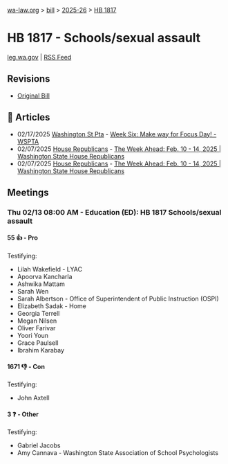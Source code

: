 [wa-law.org](/) > [bill](/bill/) > [2025-26](/bill/2025-26/) > [HB 1817](/bill/2025-26/hb/1817/)

# HB 1817 - Schools/sexual assault
[leg.wa.gov](https://app.leg.wa.gov/billsummary?BillNumber=1817&Year=2025&Initiative=false) | [RSS Feed](./rss.xml)

## Revisions
* [Original Bill](1/)

## 📰 Articles
* 02/17/2025 [Washington St Pta](/org/washington_st_pta/) - [Week Six: Make way for Focus Day! - WSPTA](https://www.wastatepta.org/week-six-make-way-for-focus-day/#:~:text=HB%201817)
* 02/07/2025 [House Republicans](/org/house_republicans/) - [The Week Ahead: Feb. 10 - 14, 2025 | Washington State House Republicans](http://houserepublicans.wa.gov/week/the-week-ahead-feb-10-14-2025/#:~:text=HB%201817)
* 02/07/2025 [House Republicans](/org/house_republicans/) - [The Week Ahead: Feb. 10 - 14, 2025 | Washington State House Republicans](https://houserepublicans.wa.gov/week/the-week-ahead-feb-10-14-2025/#:~:text=HB%201817)

## Meetings
### Thu 02/13 08:00 AM - Education (ED): HB 1817 Schools/sexual assault
#### 55 👍 - Pro
Testifying:
* Lilah Wakefield - LYAC
* Apoorva Kancharla
* Ashwika Mattam
* Sarah Wen
* Sarah Albertson - Office of Superintendent of Public Instruction (OSPI)
* Elizabeth Sadak - Home
* Georgia Terrell
* Megan Nilsen
* Oliver Farivar
* Yoori Youn
* Grace Paulsell
* Ibrahim Karabay

#### 1671 👎 - Con
Testifying:
* John Axtell

#### 3 ❓ - Other
Testifying:
* Gabriel Jacobs
* Amy Cannava - Washington State Association of School Psychologists
